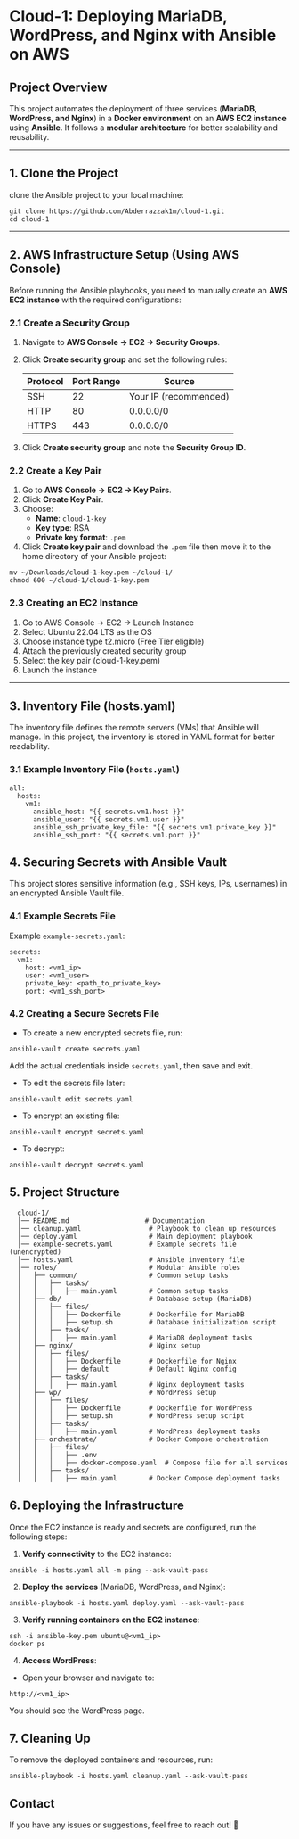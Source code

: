 # **Cloud-1: Deploying MariaDB, WordPress, and Nginx with Ansible on AWS**

## **Project Overview**
This project automates the deployment of three services (**MariaDB, WordPress, and Nginx**) in a **Docker environment** on an **AWS EC2 instance** using **Ansible**. It follows a **modular architecture** for better scalability and reusability.

---
## **1. Clone the Project**
clone the Ansible project to your local machine:
```
git clone https://github.com/Abderrazzak1m/cloud-1.git
cd cloud-1
```
---
## **2. AWS Infrastructure Setup (Using AWS Console)**

Before running the Ansible playbooks, you need to manually create an **AWS EC2 instance** with the required configurations:

### **2.1 Create a Security Group**
1. Navigate to **AWS Console → EC2 → Security Groups**.
2. Click **Create security group** and set the following rules:

   | Protocol | Port Range | Source |
   |----------|------------|--------|
   | SSH      | 22         | Your IP (recommended) |
   | HTTP     | 80         | 0.0.0.0/0 |
   | HTTPS    | 443        | 0.0.0.0/0 |

3. Click **Create security group** and note the **Security Group ID**.

### **2.2 Create a Key Pair**
1. Go to **AWS Console → EC2 → Key Pairs**.
2. Click **Create Key Pair**.
3. Choose:
   - **Name**: `cloud-1-key`
   - **Key type**: RSA
   - **Private key format**: `.pem`
4. Click **Create key pair** and download the `.pem` file then move it to the home directory of your Ansible project:
```
mv ~/Downloads/cloud-1-key.pem ~/cloud-1/
chmod 600 ~/cloud-1/cloud-1-key.pem 
```

### **2.3 Creating an EC2 Instance**
1. Go to AWS Console → EC2 → Launch Instance
2. Select Ubuntu 22.04 LTS as the OS
3. Choose instance type t2.micro (Free Tier eligible)
4. Attach the previously created security group
5. Select the key pair (cloud-1-key.pem)
6. Launch the instance

---

## **3. Inventory File (hosts.yaml)**
The inventory file defines the remote servers (VMs) that Ansible will manage. In this project, the inventory is stored in YAML format for better readability.
### **3.1 Example Inventory File (`hosts.yaml`)**

```
all:
  hosts:
    vm1:
      ansible_host: "{{ secrets.vm1.host }}"
      ansible_user: "{{ secrets.vm1.user }}"
      ansible_ssh_private_key_file: "{{ secrets.vm1.private_key }}"
      ansible_ssh_port: "{{ secrets.vm1.port }}"

```
## **4. Securing Secrets with Ansible Vault**
This project stores sensitive information (e.g., SSH keys, IPs, usernames) in an encrypted Ansible Vault file.
### **4.1 Example Secrets File**
Example `example-secrets.yaml`:
```
secrets:
  vm1:
    host: <vm1_ip>
    user: <vm1_user>
    private_key: <path_to_private_key>
    port: <vm1_ssh_port>
```

### **4.2 Creating a Secure Secrets File**
* To create a new encrypted secrets file, run:
```
ansible-vault create secrets.yaml
```
Add the actual credentials inside `secrets.yaml`, then save and exit.
* To edit the secrets file later:
```
ansible-vault edit secrets.yaml
```
* To encrypt an existing file:
```
ansible-vault encrypt secrets.yaml
```
* To decrypt:
```
ansible-vault decrypt secrets.yaml
```
## **5. Project Structure**
      cloud-1/
      │── README.md                   # Documentation  
      │── cleanup.yaml                 # Playbook to clean up resources  
      │── deploy.yaml                  # Main deployment playbook  
      │── example-secrets.yaml         # Example secrets file (unencrypted)  
      │── hosts.yaml                   # Ansible inventory file  
      │── roles/                       # Modular Ansible roles  
      │   ├── common/                  # Common setup tasks  
      │   │   ├── tasks/  
      │   │   │   ├── main.yaml        # Common setup tasks  
      │   ├── db/                      # Database setup (MariaDB)  
      │   │   ├── files/  
      │   │   │   ├── Dockerfile       # Dockerfile for MariaDB  
      │   │   │   ├── setup.sh         # Database initialization script  
      │   │   ├── tasks/  
      │   │   │   ├── main.yaml        # MariaDB deployment tasks  
      │   ├── nginx/                   # Nginx setup  
      │   │   ├── files/  
      │   │   │   ├── Dockerfile       # Dockerfile for Nginx  
      │   │   │   ├── default          # Default Nginx config  
      │   │   ├── tasks/  
      │   │   │   ├── main.yaml        # Nginx deployment tasks  
      │   ├── wp/                      # WordPress setup  
      │   │   ├── files/  
      │   │   │   ├── Dockerfile       # Dockerfile for WordPress  
      │   │   │   ├── setup.sh         # WordPress setup script  
      │   │   ├── tasks/  
      │   │   │   ├── main.yaml        # WordPress deployment tasks  
      │   ├── orchestrate/             # Docker Compose orchestration  
      │   │   ├── files/  
      │   │   │   ├── .env  
      │   │   │   ├── docker-compose.yaml  # Compose file for all services  
      │   │   ├── tasks/  
      │   │   │   ├── main.yaml        # Docker Compose deployment tasks  


## **6. Deploying the Infrastructure**
Once the EC2 instance is ready and secrets are configured, run the following steps:
1. **Verify connectivity** to the EC2 instance:
```
ansible -i hosts.yaml all -m ping --ask-vault-pass
```
2. **Deploy the services** (MariaDB, WordPress, and Nginx):
```
ansible-playbook -i hosts.yaml deploy.yaml --ask-vault-pass
```
3. **Verify running containers on the EC2 instance**:
```
ssh -i ansible-key.pem ubuntu@<vm1_ip>
docker ps
```
4. **Access WordPress**:
* Open your browser and navigate to:
```
http://<vm1_ip>
```
You should see the WordPress page.
## **7. Cleaning Up**
To remove the deployed containers and resources, run:
```
ansible-playbook -i hosts.yaml cleanup.yaml --ask-vault-pass
```
## Contact
If you have any issues or suggestions, feel free to reach out! 🚀
